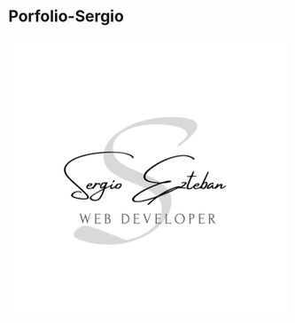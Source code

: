 # Porfolio-Sergio

![CV Sergio](https://github.com/sergioironhacker/Porfolio-Sergio/raw/main/Sergio%20Ezteban.png)



